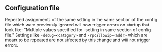Configuration file
------------------

Repeated assignments of the same setting in the same section of the config file
which were previously ignored will now trigger errors on startup that look
like: "Multiple values specified for -setting in same section of config file."
Settings like `-debug=<category>` and `-rpcallowip=<addr>` which are meant to
be repeated are not affected by this change and will not trigger errors.
